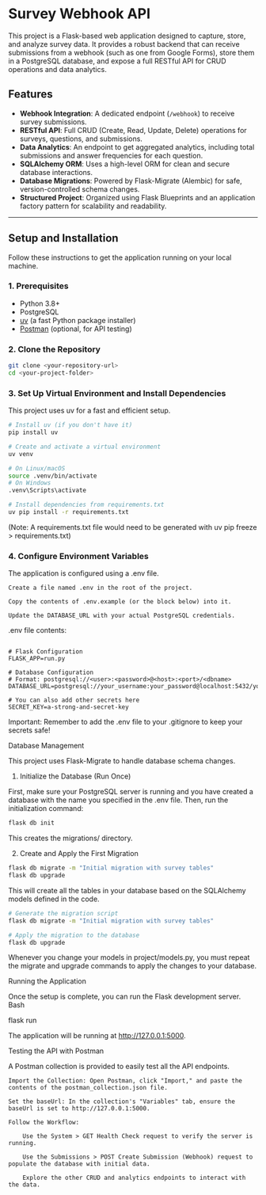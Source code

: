 # Survey Webhook API

This project is a Flask-based web application designed to capture, store, and analyze survey data. It provides a robust backend that can receive submissions from a webhook (such as one from Google Forms), store them in a PostgreSQL database, and expose a full RESTful API for CRUD operations and data analytics.

## Features

- **Webhook Integration**: A dedicated endpoint (`/webhook`) to receive survey submissions.
- **RESTful API**: Full CRUD (Create, Read, Update, Delete) operations for surveys, questions, and submissions.
- **Data Analytics**: An endpoint to get aggregated analytics, including total submissions and answer frequencies for each question.
- **SQLAlchemy ORM**: Uses a high-level ORM for clean and secure database interactions.
- **Database Migrations**: Powered by Flask-Migrate (Alembic) for safe, version-controlled schema changes.
- **Structured Project**: Organized using Flask Blueprints and an application factory pattern for scalability and readability.

---
## Setup and Installation

Follow these instructions to get the application running on your local machine.

### 1. Prerequisites

- Python 3.8+
- PostgreSQL
- [uv](https://github.com/astral-sh/uv) (a fast Python package installer)
- [Postman](https://www.postman.com/downloads/) (optional, for API testing)

### 2. Clone the Repository

```bash
git clone <your-repository-url>
cd <your-project-folder>
```

### 3. Set Up Virtual Environment and Install Dependencies

This project uses uv for a fast and efficient setup.
```bash
# Install uv (if you don't have it)
pip install uv

# Create and activate a virtual environment
uv venv

# On Linux/macOS
source .venv/bin/activate
# On Windows
.venv\Scripts\activate

# Install dependencies from requirements.txt
uv pip install -r requirements.txt
```
(Note: A requirements.txt file would need to be generated with uv pip freeze > requirements.txt)

### 4. Configure Environment Variables

The application is configured using a .env file.

    Create a file named .env in the root of the project.

    Copy the contents of .env.example (or the block below) into it.

    Update the DATABASE_URL with your actual PostgreSQL credentials.

.env file contents:
```

# Flask Configuration
FLASK_APP=run.py

# Database Configuration
# Format: postgresql://<user>:<password>@<host>:<port>/<dbname>
DATABASE_URL=postgresql://your_username:your_password@localhost:5432/your_database_name

# You can also add other secrets here
SECRET_KEY=a-strong-and-secret-key
```

Important: Remember to add the .env file to your .gitignore to keep your secrets safe!

Database Management

This project uses Flask-Migrate to handle database schema changes.

1. Initialize the Database (Run Once)

First, make sure your PostgreSQL server is running and you have created a database with the name you specified in the .env file. Then, run the initialization command:
```bash
flask db init
```
This creates the migrations/ directory.

2. Create and Apply the First Migration
```bash
flask db migrate -m "Initial migration with survey tables"
flask db upgrade
```

This will create all the tables in your database based on the SQLAlchemy models defined in the code.
```bash
# Generate the migration script
flask db migrate -m "Initial migration with survey tables"

# Apply the migration to the database
flask db upgrade
```
Whenever you change your models in project/models.py, you must repeat the migrate and upgrade commands to apply the changes to your database.

Running the Application

Once the setup is complete, you can run the Flask development server.
Bash

flask run

The application will be running at http://127.0.0.1:5000.

Testing the API with Postman

A Postman collection is provided to easily test all the API endpoints.

    Import the Collection: Open Postman, click "Import," and paste the contents of the postman_collection.json file.

    Set the baseUrl: In the collection's "Variables" tab, ensure the baseUrl is set to http://127.0.0.1:5000.

    Follow the Workflow:

        Use the System > GET Health Check request to verify the server is running.

        Use the Submissions > POST Create Submission (Webhook) request to populate the database with initial data.

        Explore the other CRUD and analytics endpoints to interact with the data.

